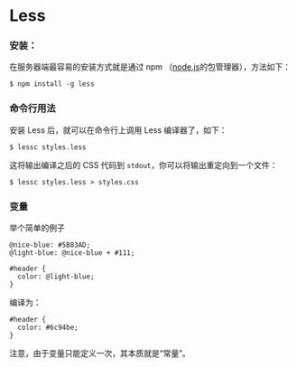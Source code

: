 # Less

### 安装：

在服务器端最容易的安装方式就是通过 npm （[node.js](http://nodejs.org/)的包管理器），方法如下：

```
$ npm install -g less
```

### 命令行用法

安装 Less 后，就可以在命令行上调用 Less 编译器了，如下：

```
$ lessc styles.less
```

这将输出编译之后的 CSS 代码到 `stdout`，你可以将输出重定向到一个文件：

```
$ lessc styles.less > styles.css
```

### 变量

举个简单的例子

```
@nice-blue: #5B83AD;
@light-blue: @nice-blue + #111;

#header {
  color: @light-blue;
}
```

编译为：

```
#header {
  color: #6c94be;
}
```

注意，由于变量只能定义一次，其本质就是“常量”。


